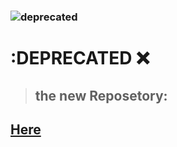 ### ![deprecated](https://img.shields.io/badge/stability-deprecated-red?style=for-the-badge&logo=appveyor)

# :DEPRECATED :x:

>## the new Reposetory:
## [Here](https://github.com/ibra4/resume-live-builder-vuex-app)
